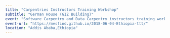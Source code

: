 ```yaml
---
title: "Carpentries Instructors Training Workshop"
subtitle: "German House (GIZ Building)"
event: "Software Carpentry and Data Carpentry instructors training workshops in Ethiopia"
event-url: "https://mesfind.github.io/2018-06-04-Ethiopia-ttt/"
location: "Addis Ababa,Ethiopia"
---
```

